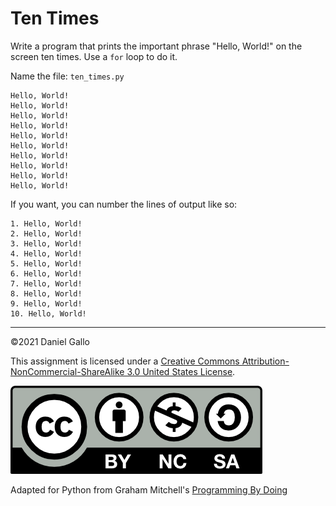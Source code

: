 # Ten Times

Write a program that prints the important phrase "Hello, World!"
on the screen ten times. Use a `for` loop to do it.

Name the file: `ten_times.py`

```
Hello, World!
Hello, World!
Hello, World!
Hello, World!
Hello, World!
Hello, World!
Hello, World!
Hello, World!
Hello, World!
Hello, World!
```

If you want, you can number the lines of output like so:

```
1. Hello, World!
2. Hello, World!
3. Hello, World!
4. Hello, World!
5. Hello, World!
6. Hello, World!
7. Hello, World!
8. Hello, World!
9. Hello, World!
10. Hello, World!
```

---


©2021 Daniel Gallo


This assignment is licensed under a
[Creative Commons Attribution-NonCommercial-ShareAlike 3.0 United States License](https://creativecommons.org/licenses/by-nc-sa/3.0/us/deed.en_US).  

![Creative Commons License](images/by-nc-sa.png)


Adapted for Python from Graham Mitchell's [Programming By Doing](https://programmingbydoing.com/)